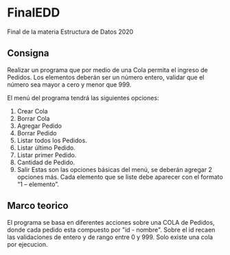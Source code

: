 # FinalEDD
Final de la materia Estructura de Datos 2020


## Consigna

Realizar un programa que por medio de una Cola permita el ingreso de Pedidos.
Los elementos deberán ser un número entero, validar que el número sea mayor a cero y menor que 999.

El menú del programa tendrá las siguientes opciones:

1.	Crear Cola
2.	Borrar Cola
3.	Agregar Pedido
4.	Borrar Pedido
5.	Listar todos los Pedidos.
6.	Listar último Pedido.
7.	Listar primer Pedido.
8.	Cantidad de Pedido.
9.	Salir 
Estas son las opciones básicas del menú, se deberán agregar 2 opciones más.
Cada elemento que se liste debe aparecer con el formato “1 – elemento”.


## Marco teorico

El programa se basa en diferentes acciones sobre una COLA de Pedidos, donde cada pedido esta compuesto por "id - nombre".
Sobre el id recaen las validaciones de entero y de rango entre 0 y 999.
Solo existe una cola por ejecucion.
